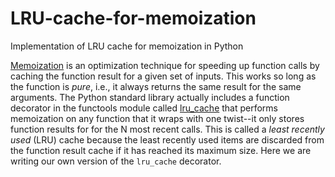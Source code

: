 # LRU-cache-for-memoization
Implementation of LRU cache for memoization in Python



[Memoization](https://en.wikipedia.org/wiki/Memoization) is an optimization technique for speeding up function calls by caching the function result for a given set of inputs. This works so long as the function is *pure*, i.e., it always returns the same result for the same arguments. The Python standard library actually includes a function decorator in the functools module called [lru_cache](https://docs.python.org/3/library/functools.html#functools.lru_cache) that performs memoization on any function that it wraps with one twist--it only stores function results for for the N most recent calls. This is called a *least recently used* (LRU) cache because the least recently used items are discarded from the function result cache if it has reached its maximum size. 
Here we are writing our own version of the `lru_cache` decorator.
